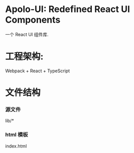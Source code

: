 # Apolo-UI: Redefined React UI Components
 一个 React UI 组件库.
 
# 工程架构:
Webpack + React + TypeScript

# 文件结构
### 源文件
lib/*

### html 模板
index.html
